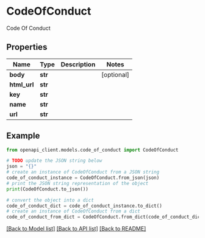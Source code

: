 # CodeOfConduct

Code Of Conduct

## Properties

Name | Type | Description | Notes
------------ | ------------- | ------------- | -------------
**body** | **str** |  | [optional] 
**html_url** | **str** |  | 
**key** | **str** |  | 
**name** | **str** |  | 
**url** | **str** |  | 

## Example

```python
from openapi_client.models.code_of_conduct import CodeOfConduct

# TODO update the JSON string below
json = "{}"
# create an instance of CodeOfConduct from a JSON string
code_of_conduct_instance = CodeOfConduct.from_json(json)
# print the JSON string representation of the object
print(CodeOfConduct.to_json())

# convert the object into a dict
code_of_conduct_dict = code_of_conduct_instance.to_dict()
# create an instance of CodeOfConduct from a dict
code_of_conduct_from_dict = CodeOfConduct.from_dict(code_of_conduct_dict)
```
[[Back to Model list]](../README.md#documentation-for-models) [[Back to API list]](../README.md#documentation-for-api-endpoints) [[Back to README]](../README.md)


